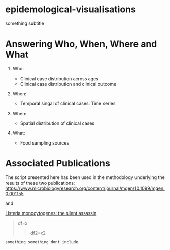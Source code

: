 # epidemological-visualisations
something subtitle

# Answering Who, When, Where and What

1. Who:
   * Clinical case distribution across ages
   * Clinical case distribution and clinical outcome

2. When:
   * Temporal singal of clinical cases: Time series
   
4. When:
   * Spatial distribution of clinical cases
  
4. What:
   * Food sampling sources

# Associated Publications
The script presented here has been used in the methodology underlying the results of these two publications:
https://www.microbiologyresearch.org/content/journal/mgen/10.1099/mgen.0.001155

and



[Listeria monocytogenes: the silent assassin](https://www.microbiologyresearch.org/content/journal/jmm/10.1099/jmm.0.001800)

>df=x
>>df2=x2
```
something something dont include
```
